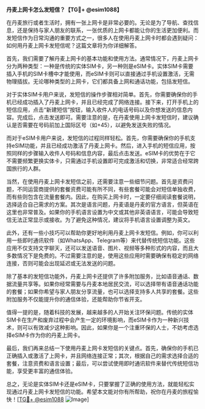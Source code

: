 **丹麦上网卡怎么发短信？【TG💪+ @esim1088】**

在丹麦旅行或者生活时，拥有一张上网卡是非常必要的。无论是为了导航、查找信息，还是保持与家人朋友的联系，一张优质的上网卡都能让你的生活更加便利。而发短信作为日常沟通的重要方式之一，很多人在使用丹麦上网卡时都会遇到疑问：如何用丹麦上网卡发短信呢？这篇文章将为你详细解答。

首先，我们需要了解丹麦上网卡的基本功能和使用方法。通常情况下，丹麦上网卡分为两种类型：一种是传统的实体SIM卡，另一种则是eSIM卡。实体SIM卡需要插入手机的SIM卡槽中才能使用，而eSIM卡则可以直接通过手机设置激活，无需物理插拔。无论哪种类型的上网卡，它们都具备上网和通话功能，包括发短信。

对于实体SIM卡用户来说，发短信的操作步骤相对简单。首先，你需要确保你的手机已经成功插入了丹麦上网卡，并且已经完成了网络连接。接下来，打开手机上的短信应用，点击“新建短信”按钮，输入收件人的电话号码以及你想发送的信息内容。完成后，点击发送即可。需要注意的是，在丹麦使用上网卡发短信时，建议确认是否需要在号码前加上国际区号（如+45），以避免发送失败的情况。

而对于eSIM卡用户来说，发短信的过程同样轻松。首先，你需要确保你的手机支持eSIM功能，并且已经成功激活了丹麦上网卡。然后，进入手机的短信应用，按照同样的步骤输入收件人号码和信息内容，最后点击发送。eSIM卡的优势在于它不需要频繁更换实体卡，只需通过手机设置即可完成激活和切换，非常适合经常跨国旅行的人群。

当然，在使用丹麦上网卡发短信之前，还需要注意一些细节问题。首先是资费问题，不同运营商提供的套餐资费可能有所不同，有些套餐可能会对短信单独收费，而有些则包含在流量套餐内。因此，在购买上网卡时，一定要仔细阅读套餐说明，选择适合自己需求的方案。其次是语言问题，丹麦语是丹麦的官方语言，但英语在这里也非常普及。如果你的手机语言设置为中文或其他非英语语言，可能会导致短信无法正常显示或接收。为了避免这种情况，建议将手机语言设置调整为英文。

此外，还有一些小技巧可以帮助你更好地利用丹麦上网卡发短信。例如，你可以利用一些即时通讯软件（如WhatsApp、Telegram等）来代替传统短信功能。这些应用不仅支持文字聊天，还可以发送语音、图片、视频等多种形式的内容，而且大多数情况下是免费的。不过需要注意的是，使用这些应用时需要确保有稳定的网络连接，否则可能会出现延迟或无法发送的问题。

除了基本的发短信功能外，丹麦上网卡还提供了许多附加服务，比如语音通话、数据流量共享等。如果你经常需要与丹麦本地居民交流，可以选择带有语音通话功能的套餐；如果你希望与家人朋友分享流量，也可以选择支持多人共享的套餐。这些附加服务不仅能提升你的通信体验，还能帮助你节省开支。

值得一提的是，随着科技的发展，越来越多的人开始关注环保问题。传统的实体SIM卡在生产和废弃过程中会产生一定的环境影响，而eSIM卡作为一种新兴技术，则可以有效减少这种影响。因此，如果你是一个注重环保的人士，不妨考虑选择eSIM卡作为你的丹麦上网卡。

最后，我们再来总结一下使用丹麦上网卡发短信的关键点。首先，确保你的手机已正确插入或激活了上网卡，并且网络连接正常；其次，根据自己的需求选择合适的套餐，注意资费和语言设置；最后，可以尝试使用即时通讯软件来替代传统短信功能，享受更丰富的通信体验。

总之，无论是实体SIM卡还是eSIM卡，只要掌握了正确的使用方法，就能轻松实现通过丹麦上网卡发短信的功能。希望本文能对你有所帮助，祝你在丹麦的旅程愉快！[[TG💪+ @esim1088](https://t.me/s/esim1088) ![Image](https://i.postimg.cc/4NQfJmqS/Snipaste-2025-05-13-00-14-12.png)]